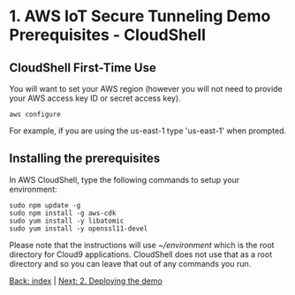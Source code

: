# 1. AWS IoT Secure Tunneling Demo Prerequisites - CloudShell

## CloudShell First-Time Use
You will want to set your AWS region (however you will not need to provide your AWS access key ID or secret access key).

```
aws configure
```

For example, if you are using the us-east-1 type 'us-east-1' when prompted.   

## Installing the prerequisites
In AWS CloudShell, type the following commands to setup your environment:
```
sudo npm update -g
sudo npm install -g aws-cdk
sudo yum install -y libatomic
sudo yum install -y openssl11-devel
```

Please note that the instructions will use *~/environment* which is the root directory for Cloud9 applications.  CloudShell does not use that as a root directory and so you can leave that out of any commands you run.

[Back: index](../README.md)  |  [Next: 2. Deploying the demo](./deploy.md)